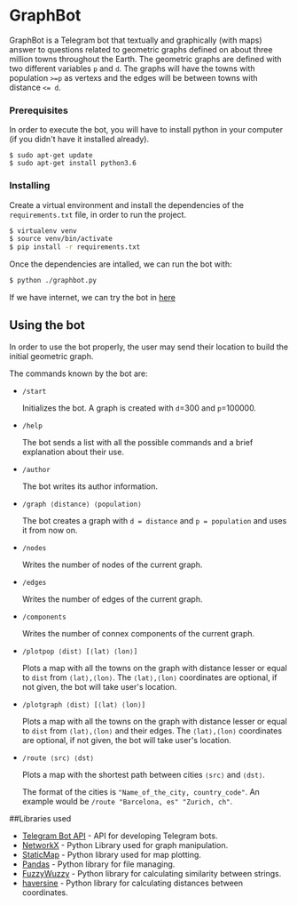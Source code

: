 # GraphBot

GraphBot is a Telegram bot that textually and graphically (with maps) answer to questions related to geometric graphs defined on  about three million towns throughout the Earth.
The geometric graphs are defined with two different variables `p` and `d`. The graphs will have the towns with population `>=p` as vertexs and the edges will be between towns with distance `<= d`. 

### Prerequisites

In order to execute the bot, you will have to install python in your computer (if you didn't have it installed already). 

```
$ sudo apt-get update
$ sudo apt-get install python3.6
```

### Installing

Create a virtual environment and install the dependencies of the `requirements.txt` file, in order to run the project.

```bash
$ virtualenv venv
$ source venv/bin/activate
$ pip install -r requirements.txt
```
Once the dependencies are intalled, we can run the bot with:

```bash
$ python ./graphbot.py
```
If we have internet, we can try the bot in [here](https://t.me/ferran_graph_bot)

## Using the bot
In order to use the bot properly, the user may send their location to build the initial geometric graph.

The commands known by the bot are:

- `/start`

    Initializes the bot. A graph is created with `d`=300 and `p`=100000.

- `/help`

    The bot sends a list with all the possible commands and a brief explanation about their use.

- `/author`

    The bot writes its author information.

- `/graph ⟨distance⟩ ⟨population⟩`

    The bot creates a graph with `d = distance` and `p = population` and uses it from now on.

- `/nodes`

    Writes the number of nodes of the current graph.

- `/edges`

    Writes the number of edges of the current graph.

- `/components`

    Writes the number of connex components of the current graph.

- `/plotpop ⟨dist⟩ [⟨lat⟩ ⟨lon⟩]`

    Plots a map with all the towns on the graph with distance lesser or equal to `dist` from `⟨lat⟩,⟨lon⟩`. The `⟨lat⟩,⟨lon⟩` coordinates are optional, if not given, the bot will take user's location.

- `/plotgraph ⟨dist⟩ [⟨lat⟩ ⟨lon⟩]`

    Plots a map with all the towns on the graph with distance lesser or equal to `dist` from `⟨lat⟩,⟨lon⟩` and their edges. The `⟨lat⟩,⟨lon⟩` coordinates are optional, if not given, the bot will take user's location.

- `/route ⟨src⟩ ⟨dst⟩`

    Plots a map with the shortest path between cities `⟨src⟩` and `⟨dst⟩`.

    The format of the cities is `"Name_of_the_city, country_code"`. An example would be `/route "Barcelona, es" "Zurich, ch"`.

##Libraries used

* [Telegram Bot API](https://core.telegram.org/bots) - API for developing Telegram bots.
* [NetworkX](https://networkx.github.io/) - Python Library used for graph manipulation. 
* [StaticMap](https://github.com/komoot/staticmap) - Python library used for map plotting.
* [Pandas](https://pandas.pydata.org/) - Python library for file managing.
* [FuzzyWuzzy](https://github.com/seatgeek/fuzzywuzzy) - Python library for calculating similarity between strings.
* [haversine](https://pypi.org/project/haversine/) - Python library for calculating distances between coordinates.


